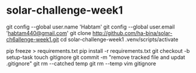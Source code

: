 # solar-challenge-week1
git config --global user.name 'Habtam'
git config --global user.email 'habtam440@gmail.com'
git clone http://github.com/ha-bina/solar-ch6allenge-week1.git
cd solar-challenge-week1
.venv/scripts/activate

pip freeze > requirements.txt
pip install -r requirements.txt
git checkout -b setup-task
touch gitignore
git commit -m "remove tracked file and updat .gitignore"
git rm --catched temp
git rm --temp
vim gitignore
